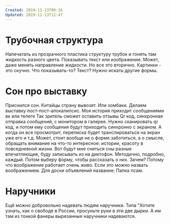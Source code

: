 ```yaml
---
Created: 2019-11-13T00:16
Updated: 2019-11-13T12:47
---
```

# Трубочная структура
Напечатать из прозрачного пластика структуру трубок и гонять там жидкость разного цвета. Показывать текст или изображение. Может, даже менять направление жидкости. Но все это вторично. Картинки - это скучно. Что показывать-то? Текст? Нужно искать другие формы.
# Сон про выставку
Приснился сон. Китайцы страну вывозят. Или зомбаки. Делаем выставку пост-пост-апокалипсис. Моя история приходит сообщениями вк или телеге
Так зритель сможет оставить отзывы
Qr код, синхронная отправка сообщений, с монитором в галерее.
Нужно сканировать qr код, и потом ему сообщения будут приходить синхронно с экраном. А когда он все просмотрит, переписка будет транслироваться на экран уже его и т.д.
Может, стоит вообще не о форме заботиться, а о смысле, обращать внимание на что-то интересное: истории, красоту в повседневной жизни. Вот будут мне сниться сны разные впечатляющие, буду записывать из на диктофон. Методично, подробно, каждый. Потом выберу форму, чтобы рассказать о них. Зачем? Потому что воображение работает очень живо. Если это можно назвать воображением.
Для доски объявлений название: Папка псам.
# Наручники
Ещё можно добровольно надевать людям наручники. Типа "Хотите узнать, как о свободе в России, просуньте руки в эти две дырки. А им там из тонкой фанеры вырезанные наручники надеваются.